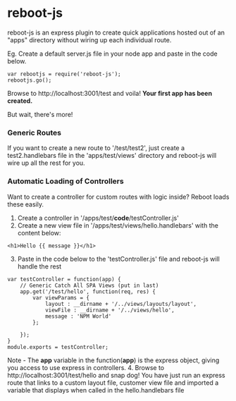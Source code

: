 # reboot-js
reboot-js is an express plugin to create quick applications hosted out of an "apps" directory without wiring up each individual route.

Eg.
Create a default server.js file in your node app and paste in the code below.

```
var rebootjs = require('reboot-js');
rebootjs.go();
```

Browse to http://localhost:3001/test and voila! **Your first app has been created.**

But wait, there's more!


### Generic Routes
If you want to create a new route to '/test/test2', just create a test2.handlebars file in the 'apps/test/views' directory and reboot-js will wire up all the rest for you.

### Automatic Loading of Controllers
Want to create a controller for custom routes with logic inside? Reboot loads these easily.

1. Create a controller in '/apps/test/**code**/testController.js'
2. Create a new view file in '/apps/test/views/hello.handlebars' with the content below:
```
<h1>Hello {{ message }}</h1>
```
3. Paste in the code below to the 'testController.js' file and reboot-js will handle the rest
```
var testController = function(app) {
    // Generic Catch All SPA Views (put in last)
    app.get('/test/hello', function(req, res) {
        var viewParams = {
            layout : __dirname + '/../views/layouts/layout',
            viewFile : __dirname + '/../views/hello',
            message : 'NPM World'
        };

    });
}
module.exports = testController;
```

Note - The **app** variable in the function(**app**) is the express object, giving you access to use express in controllers.
4. Browse to http://localhost:3001/test/hello and snap dog! You have just run an express route that links to a custom layout file, customer view file and imported a variable that displays when called in the hello.handlebars file